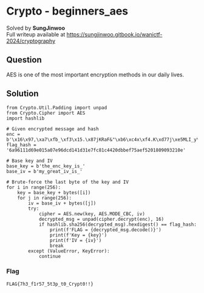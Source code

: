 # Crypto - beginners_aes
Solved by **SungJinwoo**\
Full writeup available at https://sungjinwoo.gitbook.io/wanictf-2024/cryptography

## Question
AES is one of the most important encryption methods in our daily lives.

## Solution
```
from Crypto.Util.Padding import unpad
from Crypto.Cipher import AES
import hashlib

# Given encrypted message and hash
enc = b'\x16\x97,\xa7\xfb_\xf3\x15.\x87jKRaF&"\xb6\xc4x\xf4.K\xd77j\xe5MLI_y\xd96\xf1$\xc5\xa3\x03\x990Q^\xc0\x17M2\x18'
flag_hash = '6a96111d69e015a07e96dcd141d31e7fc81c4420dbbef75aef5201809093210e'

# Base key and IV
base_key = b'the_enc_key_is_'
base_iv = b'my_great_iv_is_'

# Brute-force the last byte of the key and IV
for i in range(256):
    key = base_key + bytes([i])
    for j in range(256):
        iv = base_iv + bytes([j])
        try:
            cipher = AES.new(key, AES.MODE_CBC, iv)
            decrypted_msg = unpad(cipher.decrypt(enc), 16)
            if hashlib.sha256(decrypted_msg).hexdigest() == flag_hash:
                print(f'FLAG = {decrypted_msg.decode()}')
                print(f'Key = {key}')
                print(f'IV = {iv}')
                break
        except (ValueError, KeyError):
            continue
```


### Flag
`FLAG{7h3_f1r57_5t3p_t0_Crypt0!!}`
